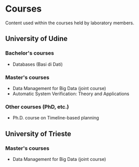 # Courses
Content used within the courses held by laboratory members.

## University of Udine
### Bachelor's courses
* Databases (Basi di Dati)

### Master's courses
* Data Management for Big Data (joint course)
* Automatic System Verification: Theory and Applications

### Other courses (PhD, etc.)
* Ph.D. course on Timeline-based planning

## University of Trieste
### Master's courses
* Data Management for Big Data (joint course)
